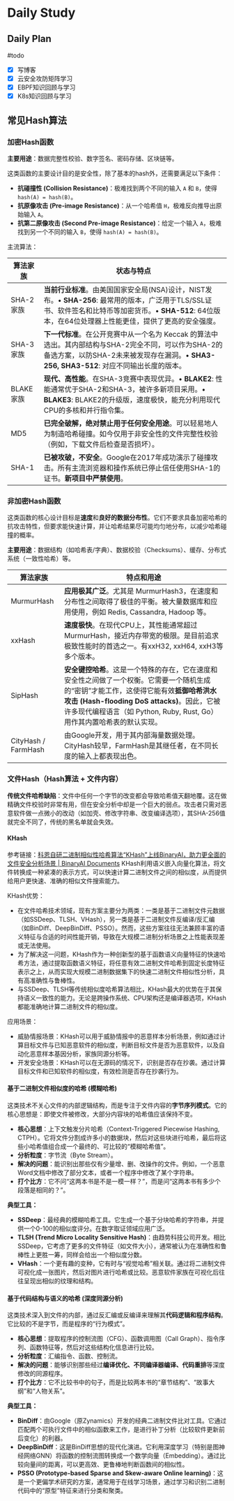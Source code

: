 # Daily Study
## Daily Plan
#todo
- [x] 写博客
- [x] 云安全攻防矩阵学习
- [x] EBPF知识回顾与学习
- [x] K8s知识回顾与学习
## 常见Hash算法
### 加密Hash函数
**主要用途**：数据完整性校验、数字签名、密码存储、区块链等。

这类函数的主要设计目的是安全性，除了基本的hash外，还需要满足以下条件：
- **抗碰撞性 (Collision Resistance)**：极难找到两个不同的输入 `A` 和 `B`，使得 `hash(A) = hash(B)`。
- **抗原像攻击 (Pre-image Resistance)**：从一个哈希值 `H`，极难反向推导出原始输入 `A`。
- **抗第二原像攻击 (Second Pre-image Resistance)**：给定一个输入 `A`，极难找到另一个不同的输入 `B`，使得 `hash(A) = hash(B)`。

主流算法：

| 算法家族     | 状态与特点                                                                                                                             |
| -------- | --------------------------------------------------------------------------------------------------------------------------------- |
| SHA-2 家族 | **当前行业标准**。由美国国家安全局(NSA)设计，NIST发布。• **SHA-256**: 最常用的版本，广泛用于TLS/SSL证书、软件签名和比特币等加密货币。• **SHA-512**: 64位版本，在64位处理器上性能更佳，提供了更高的安全强度。 |
| SHA-3 家族 | **下一代标准**。在公开竞赛中从一个名为 Keccak 的算法中选出。其内部结构与SHA-2完全不同，可以作为SHA-2的备选方案，以防SHA-2未来被发现存在漏洞。• **SHA3-256, SHA3-512**: 对应不同输出长度的版本。        |
| BLAKE 家族 | **现代、高性能**。在SHA-3竞赛中表现优异。• **BLAKE2**: 性能通常优于SHA-2和SHA-3，被许多新项目采用。• **BLAKE3**: BLAKE2的升级版，速度极快，能充分利用现代CPU的多核和并行指令集。              |
| MD5      | **已完全破解，绝对禁止用于任何安全用途**。可以轻易地人为制造哈希碰撞。如今仅用于非安全性的文件完整性校验（例如，下载文件后检查是否损坏）。                                                           |
| SHA-1    | **已被攻破，不安全**。Google在2017年成功演示了碰撞攻击。所有主流浏览器和操作系统已停止信任使用SHA-1的证书。**新项目中严禁使用**。                                                      |



### 非加密Hash函数
这类函数的核心设计目标是**速度**和**良好的数据分布性**。它们不要求具备加密哈希的抗攻击特性，但要求能快速计算，并让哈希结果尽可能均匀地分布，以减少哈希碰撞的概率。

**主要用途**：数据结构（如哈希表/字典）、数据校验（Checksums）、缓存、分布式系统（一致性哈希）等。


| 算法家族                | 特点和用途                                                                                                                                                          |
| ------------------- | -------------------------------------------------------------------------------------------------------------------------------------------------------------- |
| MurmurHash          | **应用极其广泛**。尤其是 MurmurHash3，在速度和分布性之间取得了极佳的平衡。被大量数据库和应用使用，例如 Redis, Cassandra, Hadoop 等。                                                                        |
| xxHash              | **速度极快**。在现代CPU上，其性能通常超过MurmurHash，接近内存带宽的极限。是目前追求极致性能时的首选之一。有xxH32, xxH64, xxH3等多个版本。                                                                         |
| SipHash             | **安全键控哈希**。这是一个特殊的存在，它在速度和安全性之间做了一个权衡。它需要一个随机生成的“密钥”才能工作，这使得它能有效**抵御哈希洪水攻击 (Hash-flooding DoS attacks)**。因此，它被许多现代编程语言（如 Python, Ruby, Rust, Go）用作其内置哈希表的默认实现。 |
| CityHash / FarmHash | 由Google开发，用于其内部海量数据处理。CityHash较早，FarmHash是其继任者，在不同长度的输入上都表现出色。                                                                                                 |

### 文件Hash（Hash算法 + 文件内容）
**传统文件哈希缺陷**：文件中任何一个字节的改变都会导致哈希值天翻地覆。这在做精确文件校验时非常有用，但在安全分析中却是一个巨大的弱点。攻击者只需对恶意软件做一点微小的改动（如加壳、修改字符串、改变编译选项），其SHA-256值就完全不同了，传统的黑名单就会失效。

#### KHash
参考链接：[科恩自研二进制相似性哈希算法“KHash”上线BinaryAI，助力更全面的文件安全分析场景 | BinaryAI Documents](https://www.binaryai.cn/doc/zh/releasenotes/20240509)
KHash利用语义嵌入向量化算法，将文件转换成一种紧凑的表示方式，可以快速计算二进制文件之间的相似度，从而提供给用户更快速、准确的相似文件搜索能力。

KHash优势：
- 在文件哈希技术领域，现有方案主要分为两类：一类是基于二进制文件元数据（如SSDeep、TLSH、VHash），另一类是基于二进制文件反编译/反汇编（如BinDiff、DeepBinDiff、PSSO）。然而，这些方案往往无法兼顾丰富的语义特征与合适的时间性能开销，导致在大规模二进制分析场景之上性能表现差或无法使用。
- 为了解决这一问题，KHash作为一种创新型的基于函数语义向量特征的快速哈希方法，通过提取函数语义特征，将任意有效二进制文件哈希到固定长度特征表示之上，从而实现大规模二进制数据集下的快速二进制文件相似性分析，具有高准确性与鲁棒性。
- 与SSDeep、TLSH等传统相似度哈希算法相比，KHash最大的优势在于其保持语义一致性的能力。无论是跨操作系统、CPU架构还是编译器选项，KHash都能准确地计算二进制文件的相似度。

应用场景：
- 威胁情报场景：KHash可以用于威胁情报中的恶意样本分析场景，例如通过计算目标文件与已知恶意软件的相似度，判断目标文件是否为恶意软件，以及自动化恶意样本基因分析，家族同源分析等。
- 开发安全场景：KHash可以在无源码的情况下，识别是否存在抄袭。通过计算目标文件和已知软件的相似度，有效检测是否存在抄袭行为。
#### 基于二进制文件相似度的哈希 (模糊哈希)
这类技术不关心文件的内部逻辑结构，而是专注于文件内容的**字节序列模式**。它的核心思想是：即使文件被修改，大部分内容块的哈希值应该保持不变。
- **核心思想**：上下文触发分片哈希（Context-Triggered Piecewise Hashing, CTPH）。它将文件分割成许多小的数据块，然后对这些块进行哈希，最后将这些小哈希值组合成一个最终的、可比较的“模糊哈希值”。
- **分析粒度**：字节流（Byte Stream）。
- **解决的问题**：能识别出那些仅有少量增、删、改操作的文件。例如，一个恶意Word文档中修改了部分文本，或者一个程序中修改了某个字符串。
- **打个比方**：它不问“这两本书是不是一模一样？”，而是问“这两本书有多少个段落是相同的？”。

 **典型工具：**
- **SSDeep**：最经典的模糊哈希工具。它生成一个基于分块哈希的字符串，并提供一个0-100的相似度评分。在数字取证领域应用广泛。
- **TLSH (Trend Micro Locality Sensitive Hash)**：由趋势科技公司开发。相比SSDeep，它考虑了更多的文件特征（如文件大小），通常被认为在准确性和鲁棒性上更胜一筹，同样会给出一个相似度分数。
- **VHash**：一个更有趣的变种，它有时与“视觉哈希”相关联。通过将二进制文件可视化成一张图片，然后对图片进行哈希或比较。恶意软件家族在可视化后往往呈现出相似的纹理和结构。

#### 基于代码结构与语义的哈希 (深度同源分析) 
这类技术深入到文件的内部，通过反汇编或反编译来理解其**代码逻辑和程序结构**。它比较的不是字节，而是程序的“行为模式”。

- **核心思想**：提取程序的控制流图（CFG）、函数调用图（Call Graph）、指令序列、函数特征等，然后对这些结构化信息进行比较。
- **分析粒度**：汇编指令、函数、控制流。
- **解决的问题**：能够识别那些经过**编译优化、不同编译器编译、代码重排**等深度修改的同源程序。
- **打个比方**：它不比较书中的句子，而是比较两本书的“章节结构”、“故事大纲”和“人物关系”。

**典型工具：**

- **BinDiff**：由Google（原Zynamics）开发的经典二进制文件比对工具。它通过匹配两个可执行文件中的相似函数来工作，是进行补丁分析（比较软件更新前后变化）的利器。
- **DeepBinDiff**：这是BinDiff思想的现代化演进。它利用深度学习（特别是图神经网络GNN）将函数的控制流图转换成一个数学向量（Embedding）。通过比较向量间的距离，可以更高效、更鲁棒地判断函数间的相似性。
- **PSSO (Prototype-based Sparse and Skew-aware Online learning)**：这是一个更偏学术研究的方案，通常用于在线学习场景，通过学习和识别二进制代码中的“原型”特征来进行分类和聚类。